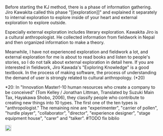 
Before starting the KJ method, there is a phase of information gathering. Jiro Kawakita called this phase "[[exploration]]" and explained it separately to internal exploration to explore inside of your heart and external exploration to explore outside.

Especially external exploration includes literary exploration. Kawakita Jiro is a cultural anthropologist. He collected information from fieldwork in Nepal and then organized information to make a theory.

Meanwhile, I have not experienced exploration and fieldwork a lot, and external exploration for me is about to read books and listen to people's stories, so I do not talk about external exploration in detail here. If you are interested in fieldwork, Jiro Kawada's "Exploring Knowledge" is a good textbook. In the process of making software, the process of understanding the demand of user is strongly related to cultural anthropology. (*20)

*20: In "Innovation Master!-10 human resources who create a company to be conceived" (Tom Kelley / Jonathan Littman, Translated by Suzuki Main Tax, Hayakawa Shobo, 2006), they classify people who contribute to creating new things into 10 types. The first one of the ten types is "anthropologist." The remaining nine are "experimenter", "carrier of pollen", "hurdle player", "collaborator", "director", "experience designer", "stage equipment house", "carer" and "talker". #TODO fix biblio


<img src='https://scrapbox.io/api/pages/nishio/en/icon' alt='en.icon' height="19.5"/>